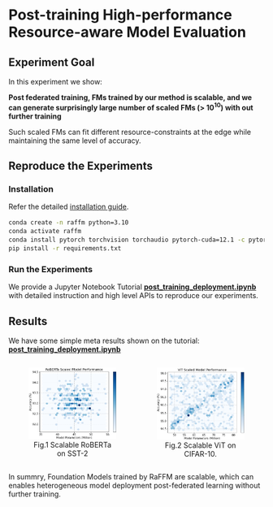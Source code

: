 # Post-training High-performance Resource-aware Model Evaluation

## Experiment Goal

In this experiment we show:

**Post federated training, FMs trained by our method is scalable, and we can generate surprisingly large number of scaled FMs (> $10^{10}$) with out further training**

Such scaled FMs can fit different resource-constraints at the edge while maintaining the same level of accuracy.

## Reproduce the Experiments

### Installation

Refer the detailed [installation guide](../../README.md).

```bash
conda create -n raffm python=3.10
conda activate raffm
conda install pytorch torchvision torchaudio pytorch-cuda=12.1 -c pytorch -c nvidia
pip install -r requirements.txt
```

### Run the Experiments

We provide a Jupyter Notebook Tutorial **[post_training_deployment.ipynb](./post_training_deployment.ipynb)** with detailed instruction and high level APIs to reproduce our experiments.

## Results

We have some simple meta results shown on the tutorial: **[post_training_deployment.ipynb](./post_training_deployment.ipynb)**

<div style="display:flex; justify-content:space-around;">

<figure>
    <img src="./figures/RoBERTa_performance_vs_params.png" alt="Performance vs Params">
    <center><figcaption>Fig.1 Scalable RoBERTa on SST-2</figcaption></center>
</figure>
<figure>
    <img src="./figures/vit_performance_vs_params.png" alt="ViT Performance vs Params">
    <center><figcaption>Fig.2 Scalable ViT on CIFAR-10.</figcaption></center>
</figure>
</div>

In summry, Foundation Models trained by RaFFM are scalable, which can enables heterogeneous model deployment post-federated learning without further training.
